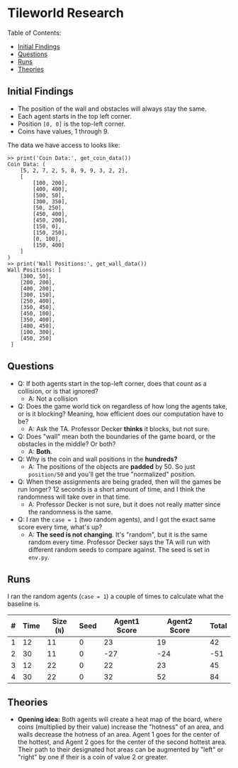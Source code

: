 # Tileworld Research

Table of Contents:

 - [Initial Findings](#initial-findings)
 - [Questions](#questions)
 - [Runs](#runs)
 - [Theories](#theories)

## Initial Findings

 - The position of the wall and obstacles will always stay the same.
 - Each agent starts in the top left corner.
 - Position `[0, 0]` is the top-left corner.
 - Coins have values, 1 through 9.

The data we have access to looks like:

```commandline
>> print('Coin Data:', get_coin_data())
Coin Data: (
    [5, 2, 7, 2, 5, 8, 9, 9, 3, 2, 2], 
    [
        [100, 200], 
        [400, 400], 
        [500, 50], 
        [300, 350], 
        [50, 250], 
        [450, 400], 
        [450, 200], 
        [150, 0], 
        [150, 250], 
        [0, 100], 
        [150, 400]
    ]
)
>> print('Wall Positions:', get_wall_data())
Wall Positions: [
    [300, 50], 
    [200, 200], 
    [400, 200], 
    [300, 150], 
    [250, 400], 
    [350, 450], 
    [450, 100], 
    [350, 400], 
    [400, 450], 
    [100, 300], 
    [450, 250]
 ]
```

## Questions

 - Q: If both agents start in the top-left corner, does that count as a 
   collision, or is that ignored?
   - A: Not a collision
 - Q: Does the game world tick on regardless of how long the agents take, or 
   is it blocking? Meaning, how efficient does our computation have to be?
    - A: Ask the TA. Professor Decker **thinks** it blocks, but not sure.
 - Q: Does "wall" mean both the boundaries of the game board, or the 
   obstacles in the middle? Or both?
    - A: **Both**.
 - Q: Why is the coin and wall positions in the **hundreds?** 
    - A: The positions of the objects are **padded** by 50. So just 
      `position/50` and you'll get the true "normalized" position.
 - Q: When these assignments are being graded, then will the games be run 
   longer? 12 seconds is a short amount of time, and I think the randomness 
   will take over in that time.
    - A: Professor Decker is not sure, but it does not really matter since 
      the randomness is the same.
 - Q: I ran the `case = 1` (two random agents), and I got the exact same 
   score every time, what's up?
    - A: **The seed is not changing**. It's "random", but it is the same 
      random every time. Professor Decker says the TA will run with 
      different random seeds to compare against. The seed is set in `env.py`. 


## Runs

I ran the random agents (`case = 1`) a couple of times to calculate what the 
baseline is.

| # | Time | Size (`N`) | Seed | Agent1 Score | Agent2 Score | Total |
|---|------|------------|------|--------------|--------------|-------|
| 1 | 12   | 11         | 0    | 23           | 19           | 42    |
| 2 | 30   | 11         | 0    | -27          | -24          | -51   |
| 3 | 12   | 22         | 0    | 22           | 23           | 45    |
| 4 | 30   | 22         | 0    | 32           | 52           | 84    |


## Theories

 - **Opening idea:** Both agents will create a heat map of the board, where 
   coins (multiplied by their value) increase the "hotness" of an area, and 
   walls decrease the hotness of an area. Agent 1 goes for the center of the 
   hottest, and Agent 2 goes for the center of the second hottest area. 
   Their path to their designated hot areas can be augmented by "left" or 
   "right" by one if their is a coin of value 2 or greater.
